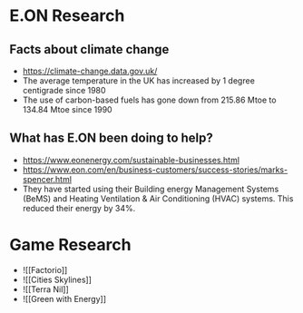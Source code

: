 # E.ON Research
## Facts about climate change
- https://climate-change.data.gov.uk/
- The average temperature in the UK has increased by 1 degree centigrade since 1980
- The use of carbon-based fuels has gone down from 215.86 Mtoe to 134.84 Mtoe since 1990

## What has E.ON been doing to help?
- https://www.eonenergy.com/sustainable-businesses.html
- https://www.eon.com/en/business-customers/success-stories/marks-spencer.html
- They have started using their Building energy Management Systems (BeMS) and Heating Ventilation & Air Conditioning (HVAC) systems. This reduced their energy by 34%.



# Game Research
- ![[Factorio]]
- ![[Cities Skylines]]
- ![[Terra Nil]]
- ![[Green with Energy]]